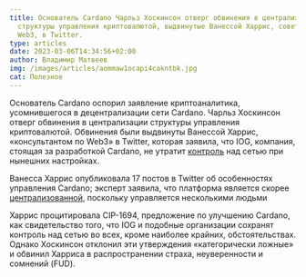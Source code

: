 ```yaml
---
title: Основатель Cardano Чарльз Хоскинсон отверг обвинения в централизации
  структуры управления криптовалютой, выдвинутые Ванессой Харрис, советником
  Web3, в Twitter.
type: articles
date: 2023-03-06T14:34:56+02:00
author: Владимир Матвеев
img: /images/articles/aommaw1ocapi4cakntbk.jpg
cat: Полезное
---
```

Основатель Cardano оспорил заявление криптоаналитика, усомнившегося в децентрализации сети Cardano. Чарльз Хоскинсон отверг  обвинения в централизации структуры управления криптовалютой. Обвинения были выдвинуты Ванессой Харрис, «консультантом по Web3» в Twitter, которая заявила, что IOG, компания, стоящая за разработкой Cardano, не утратит [контроль](https://twitter.com/technologypoet/status/1632158802135982081) над сетью при нынешних настройках. 

Ванесса Харрис опубликовала 17 постов в Twitter об особенностях управления Cardano; эксперт заявила, что платформа является скорее [централизованной](https://forum.bits.media/index.php?/topic/224655-%D1%87%D0%B0%D1%80%D0%BB%D1%8C%D0%B7-%D1%85%D0%BE%D1%81%D0%BA%D0%B8%D0%BD%D1%81%D0%BE%D0%BD-%D0%BA%D1%82%D0%BE-%D1%83%D0%B2%D0%B5%D1%80%D0%B5%D0%BD-%D0%B2-%D1%86%D0%B5%D0%BD%D1%82%D1%80%D0%B0%D0%BB%D0%B8%D0%B7%D0%B0%D1%86%D0%B8%D0%B8-cardano-%D1%82%D0%BE%D1%82-%D1%80%D0%B0%D1%81%D0%BF%D1%80%D0%BE%D1%81%D1%82%D1%80%D0%B0%D0%BD%D1%8F%D0%B5%D1%82-fud/), поскольку управляется несколькими людьми 

Харрис процитировала CIP-1694, предложение по улучшению Cardano, как свидетельство того, что IOG и подобные организации сохранят контроль над сетью во всех, кроме наиболее крайних, обстоятельствах. Однако Хоскинсон отклонил эти утверждения «категорически ложные» и обвинил Харриса в распространении страха, неуверенности и сомнений (FUD).